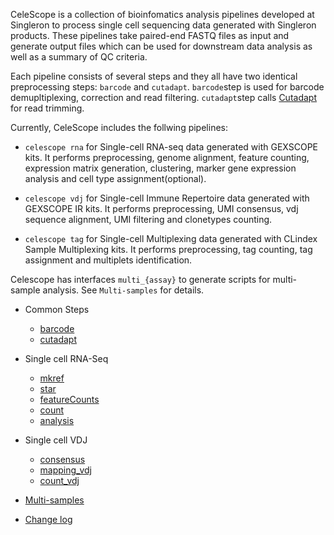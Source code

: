 CeleScope is a collection of bioinfomatics analysis pipelines developed at Singleron to process single cell sequencing data generated with Singleron products. These pipelines take paired-end FASTQ files as input and generate output files which can be used for downstream data analysis as well as a summary of QC criteria.

Each pipeline consists of several steps and they all have two identical preprocessing steps: `barcode` and `cutadapt`. `barcode`step is used for barcode demupltiplexing, correction and read filtering. `cutadapt`step calls [Cutadapt](https://cutadapt.readthedocs.io/en/stable/) for read trimming.

Currently, CeleScope includes the follwing pipelines:

- `celescope rna` for Single-cell RNA-seq data generated with GEXSCOPE kits. It performs preprocessing, genome alignment, feature counting, expression matrix generation, clustering, marker gene expression analysis and cell type assignment(optional).

- `celescope vdj` for Single-cell Immune Repertoire data generated with GEXSCOPE IR kits. It performs preprocessing, UMI consensus, vdj sequence alignment, UMI filtering and clonetypes counting. 

- `celescope tag` for Single-cell Multiplexing data generated with CLindex Sample Multiplexing kits. It performs preprocessing, tag counting, tag assignment and multiplets identification.

Celescope has interfaces `multi_{assay}` to generate scripts for multi-sample analysis. See `Multi-samples` for details.

- Common Steps
    - [barcode](tools/barcode.md)
    - [cutadapt](tools/cutadapt.md)

- Single cell RNA-Seq
    - [mkref](rna/mkref.md)
    - [star](rna/star.md)
    - [featureCounts](tools/featureCounts.md)
    - [count](rna/count.md)
    - [analysis](rna/analysis.md)

- Single cell VDJ
    - [consensus](tools/consensus.md)
    - [mapping_vdj](vdj/mapping_vdj.md)
    - [count_vdj](vdj/count_vdj.md)

- [Multi-samples](multi-samples.md)

- [Change log](CHANGELOG.md)